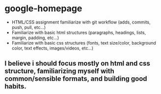 # google-homepage
<!DOCTYPE html>
<html>
<head>
 <link rel="stylesheet" href="README.css">
    <div>
    <body>
        <title>
        google-homepage html/css project for The Odin Project
        </title>
            <div>
                <title-list>
                    <ul>
                        <li>HTML/CSS assignment familiarize with git workflow (adds, commits, push, pull, etc...)</li>
                        <li>Familiarize with basic html structures (paragraphs, headings, lists, margin, padding, etc...)</li>
                        <li>Familiarize with basic css structures (fonts, text size/color, background color, text effects, images/videos, etc...)</li>
                    <ul>
                </title-list>
            </div>
        <h2>I believe i should focus mostly on html and css structure, familiarizing myself with common/sensible formats, and building good habits.</h2>
    </body>
    </div>
</head>
</html>
    